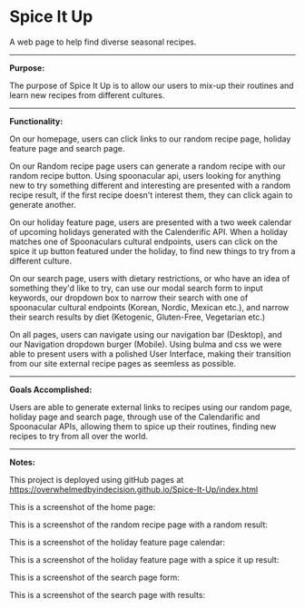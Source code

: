# Spice It Up
A web page to help find diverse seasonal recipes.
<hr>

<strong>Purpose:</strong>

The purpose of Spice It Up is to allow our users to mix-up their routines and learn new recipes from different cultures. 
<hr>
<strong>Functionality:</strong>

On our homepage, users can click links to our random recipe page, holiday feature page and search page. 

On our Random recipe page users can generate a random recipe with our random recipe button. Using spoonacular api, users looking for anything new to try something different and interesting are presented with a random recipe result, if the first recipe doesn't interest them, they can click again to generate another.

On our holiday feature page, users are presented with a two week calendar of upcoming holidays generated with the Calenderific API. When a holiday matches one of Spoonaculars cultural endpoints, users can click on the spice it up button featured under the holiday, to find new things to try from a different culture. 

On our search page, users with dietary restrictions, or who have an idea of something they'd like to try, can use our modal search form to input keywords, our dropdown box to narrow their search with one of spoonacular cultural endpoints (Korean, Nordic, Mexican etc.), and narrow their search results by diet (Ketogenic, Gluten-Free, Vegetarian etc.) 

On all pages, users can navigate using our navigation bar (Desktop), and our Navigation dropdown burger (Mobile). Using bulma and css we were able to present users with a polished User Interface, making their transition from our site external recipe pages as seemless as possible.
<hr>

<strong>Goals Accomplished:</strong>

Users are able to generate  external links to recipes using our random page, holiday page and search page, through use of the Calendarific and Spoonacular APIs, allowing them to spice up their routines, finding new recipes to try from all over the world.
<hr>

<strong>Notes:</strong>


This project is deployed using gitHub pages at https://overwhelmedbyindecision.github.io/Spice-It-Up/index.html


This is a screenshot of the home page:

This is a screenshot of the random recipe page with a random result:

This is a screenshot of the holiday feature page calendar:

This is a screenshot of the holiday feature page with a spice it up result:

This is a screenshot of the search page form:

This is a screenshot of the search page with results:


